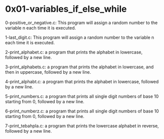 # 0x01-variables_if_else_while

0-positive_or_negative.c: This program will assign a random number to the variable n each time it is executed.

1-last_digit.c: This program will assign a random number to the variable n each time it is executed.

2-print_alphabet.c: a program that prints the alphabet in lowercase, followed by a new line.

3-print_alphabets.c: a program that prints the alphabet in lowercase, and then in uppercase, followed by a new line.

4-print_alphabt.c: a program that prints the alphabet in lowercase, followed by a new line.

5-print_numbers.c: a program that prints all single digit numbers of base 10 starting from 0, followed by a new line.

6-print_numberz.c: a program that prints all single digit numbers of base 10 starting from 0, followed by a new line.

7-print_tebahpla.c: a program that prints the lowercase alphabet in reverse, followed by a new line.
